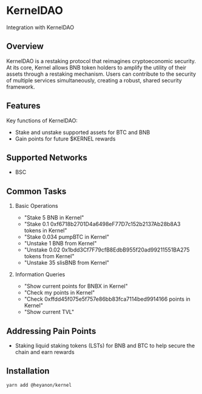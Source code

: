 # KernelDAO

Integration with KernelDAO


## Overview

KernelDAO is a restaking protocol that reimagines cryptoeconomic security. 
At its core, Kernel allows BNB token holders to amplify the utility of their assets through a restaking mechanism. 
Users can contribute to the security of multiple services simultaneously, creating a robust, shared security framework.

## Features

Key functions of KernelDAO:
- Stake and unstake supported assets for BTC and BNB
- Gain points for future $KERNEL rewards

## Supported Networks

- BSC

## Common Tasks

1. Basic Operations
   - "Stake 5 BNB in Kernel"
   - "Stake 0.1 0xf6718b2701D4a6498eF77D7c152b2137Ab28b8A3 tokens in Kernel"
   - "Stake 0.034 pumpBTC in Kernel"
   - "Unstake 1 BNB from Kernel"
   - "Unstake 0.02 0x1bdd3Cf7F79cfB8EdbB955f20ad99211551BA275 tokens from Kernel"
   - "Unstake 35 slisBNB from Kernel"

2. Information Queries
   - "Show current points for BNBX in Kernel"
   - "Check my points in Kernel"
   - "Check 0xffdd45f075e5f757e86bb83fca7114bed9914166 points in Kernel"
   - "Show current TVL"


## Addressing Pain Points

- Staking liquid staking tokens (LSTs) for BNB and BTC to help secure the chain and earn rewards

## Installation

```bash
yarn add @heyanon/kernel
```

